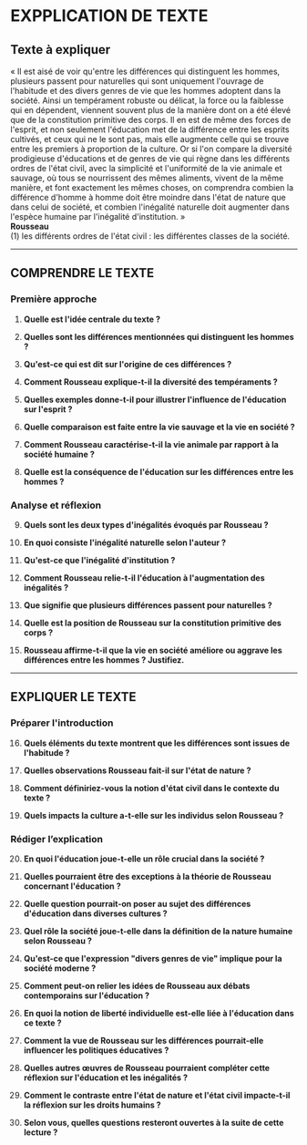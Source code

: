 # EXPPLICATION DE TEXTE

## Texte à expliquer
« Il est aisé de voir qu'entre les différences qui distinguent les hommes, plusieurs passent pour naturelles qui sont uniquement l'ouvrage de l'habitude et des divers genres de vie que les hommes adoptent dans la société. Ainsi un tempérament robuste ou délicat, la force ou la faiblesse qui en dépendent, viennent souvent plus de la manière dont on a été élevé que de la constitution primitive des corps. Il en est de même des forces de l'esprit, et non seulement l'éducation met de la différence entre les esprits cultivés, et ceux qui ne le sont pas, mais elle augmente celle qui se trouve entre les premiers à proportion de la culture. Or si l'on compare la diversité prodigieuse d'éducations et de genres de vie qui règne dans les différents ordres de l'état civil, avec la simplicité et l'uniformité de la vie animale et sauvage, où tous se nourrissent des mêmes aliments, vivent de la même manière, et font exactement les mêmes choses, on comprendra combien la différence d'homme à homme doit être moindre dans l'état de nature que dans celui de société, et combien l'inégalité naturelle doit augmenter dans l'espèce humaine par l'inégalité d'institution. »  
**Rousseau**  
(1) les différents ordres de l'état civil : les différentes classes de la société.

---

## COMPRENDRE LE TEXTE

### Première approche

1. **Quelle est l'idée centrale du texte ?**

2. **Quelles sont les différences mentionnées qui distinguent les hommes ?**

3. **Qu'est-ce qui est dit sur l'origine de ces différences ?**

4. **Comment Rousseau explique-t-il la diversité des tempéraments ?**

5. **Quelles exemples donne-t-il pour illustrer l'influence de l'éducation sur l'esprit ?**

6. **Quelle comparaison est faite entre la vie sauvage et la vie en société ?**

7. **Comment Rousseau caractérise-t-il la vie animale par rapport à la société humaine ?**

8. **Quelle est la conséquence de l'éducation sur les différences entre les hommes ?**

### Analyse et réflexion

9. **Quels sont les deux types d'inégalités évoqués par Rousseau ?**

10. **En quoi consiste l'inégalité naturelle selon l'auteur ?**

11. **Qu'est-ce que l'inégalité d'institution ?**

12. **Comment Rousseau relie-t-il l'éducation à l'augmentation des inégalités ?**

13. **Que signifie que plusieurs différences passent pour naturelles ?**

14. **Quelle est la position de Rousseau sur la constitution primitive des corps ?**

15. **Rousseau affirme-t-il que la vie en société améliore ou aggrave les différences entre les hommes ? Justifiez.**

---

## EXPLIQUER LE TEXTE

### Préparer l'introduction

16. **Quels éléments du texte montrent que les différences sont issues de l'habitude ?**

17. **Quelles observations Rousseau fait-il sur l'état de nature ?**

18. **Comment définiriez-vous la notion d'état civil dans le contexte du texte ?**

19. **Quels impacts la culture a-t-elle sur les individus selon Rousseau ?**

### Rédiger l’explication

20. **En quoi l'éducation joue-t-elle un rôle crucial dans la société ?**

21. **Quelles pourraient être des exceptions à la théorie de Rousseau concernant l'éducation ?**

22. **Quelle question pourrait-on poser au sujet des différences d'éducation dans diverses cultures ?**

23. **Quel rôle la société joue-t-elle dans la définition de la nature humaine selon Rousseau ?**

24. **Qu'est-ce que l'expression "divers genres de vie" implique pour la société moderne ?**

25. **Comment peut-on relier les idées de Rousseau aux débats contemporains sur l'éducation ?**

26. **En quoi la notion de liberté individuelle est-elle liée à l'éducation dans ce texte ?**

27. **Comment la vue de Rousseau sur les différences pourrait-elle influencer les politiques éducatives ?**

28. **Quelles autres œuvres de Rousseau pourraient compléter cette réflexion sur l'éducation et les inégalités ?**

29. **Comment le contraste entre l'état de nature et l'état civil impacte-t-il la réflexion sur les droits humains ?**

30. **Selon vous, quelles questions resteront ouvertes à la suite de cette lecture ?**